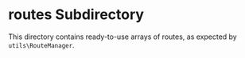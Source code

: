 # routes Subdirectory

This directory contains ready-to-use arrays of routes, as expected by `utils\RouteManager`.
